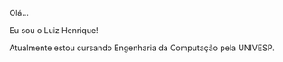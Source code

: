 Olá...
<p>Eu sou o Luiz Henrique!</p>

Atualmente estou cursando Engenharia da Computação pela UNIVESP.
